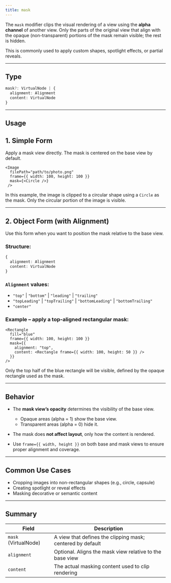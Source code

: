```yaml
---
title: mask
---
```

The `mask` modifier clips the visual rendering of a view using the **alpha channel** of another view. Only the parts of the original view that align with the opaque (non-transparent) portions of the mask remain visible; the rest is hidden.

This is commonly used to apply custom shapes, spotlight effects, or partial reveals.

---

## Type

```ts
mask?: VirtualNode | {
  alignment: Alignment
  content: VirtualNode
}
```

---

## Usage

## 1. Simple Form

Apply a mask view directly. The mask is centered on the base view by default.

```tsx
<Image
  filePath="path/to/photo.png"
  frame={{ width: 100, height: 100 }}
  mask={<Circle />}
 />
```

In this example, the image is clipped to a circular shape using a `Circle` as the mask. Only the circular portion of the image is visible.

---

## 2. Object Form (with Alignment)

Use this form when you want to position the mask relative to the base view.

### Structure:

```ts
{
  alignment: Alignment
  content: VirtualNode
}
```

### `Alignment` values:

* `"top"` | `"bottom"` | `"leading"` | `"trailing"`
* `"topLeading"` | `"topTrailing"` | `"bottomLeading"` | `"bottomTrailing"`
* `"center"`

### Example – apply a top-aligned rectangular mask:

```tsx
<Rectangle
  fill="blue"
  frame={{ width: 100, height: 100 }}
  mask={{
    alignment: "top",
    content: <Rectangle frame={{ width: 100, height: 50 }} />
  }}
/>
```

Only the top half of the blue rectangle will be visible, defined by the opaque rectangle used as the mask.

---

## Behavior

* The **mask view’s opacity** determines the visibility of the base view.

  * Opaque areas (alpha = 1) show the base view.
  * Transparent areas (alpha = 0) hide it.
* The mask does **not affect layout**, only how the content is rendered.
* Use `frame={{ width, height }}` on both base and mask views to ensure proper alignment and coverage.

---

## Common Use Cases

* Cropping images into non-rectangular shapes (e.g., circle, capsule)
* Creating spotlight or reveal effects
* Masking decorative or semantic content

---

## Summary

| Field                | Description                                                |
| -------------------- | ---------------------------------------------------------- |
| `mask` (VirtualNode) | A view that defines the clipping mask; centered by default |
| `alignment`          | Optional. Aligns the mask view relative to the base view   |
| `content`            | The actual masking content used to clip rendering          |

